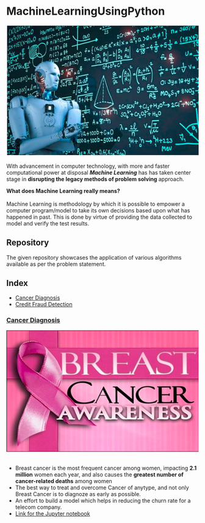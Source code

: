 # MachineLearningUsingPython
![image.PNG](images/banner.PNG)<img align="right"><br><br>
With advancement in computer technology, with more and faster computational power at disposal ___Machine Learning___ has has taken center stage in __disrupting the legacy methods of problem solving__ approach.<br>

__What does Machine Learning really means?__<br><br>
Machine Learning is methodology by which it is possible to empower a computer program/model to take its own decisions based upon what has happened in past. This is done by virtue of providing the data collected to model and verify the test results.<br>

## Repository 
The given repository showcases the application of various algorithms available as per the problem statement.

## Index

- [Cancer Diagnosis](#section1)<br>
- [Credit Fraud Detection](#section2)<br>

<a id=section1></a>
### [Cancer Diagnosis](./CancerDiagnosis)
![image.png](images/can1.PNG)<br><br>
- Breast cancer is the most frequent cancer among women, impacting __2.1 million__ women each year, and also causes the __greatest number of cancer-related deaths__ among women
- The best way to treat and overcome Cancer of anytype, and not only Breast Cancer is to diagnoze as early as possible.
- An effort to build a model which helps in reducing the churn rate for a telecom company.
- [Link for the Jupyter notebook](./CancerDiagnosis/Cancer_Diagnosis.ipynb)

